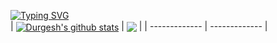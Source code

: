 [![Typing SVG](https://readme-typing-svg.herokuapp.com?font=Fira+Code&weight=500&size=32&pause=1000&vCenter=true&random=true&height=40&lines=I'm+lazy)](https://git.io/typing-svg)  
| <a href="https://github.com/YorigamiChitose"><img align="center" src="https://github-readme-stats.vercel.app/api?username=YorigamiChitose&show_icons=true&include_all_commits=true&theme=buefy&hide_border=true" alt="Durgesh's github stats" /></a> | <a href="https://github.com/YorigamiChitose"><img align="center" src="https://github-readme-stats.vercel.app/api/top-langs/?username=YorigamiChitose&layout=compact&theme=buefy&hide_border=true" /></a> |
| ------------- | ------------- |
